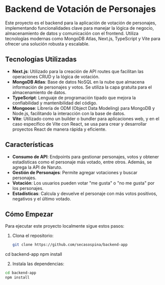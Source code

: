 # Backend de Votación de Personajes

Este proyecto es el backend para la aplicación de votación de personajes, implementando funcionalidades clave para manejar la lógica de negocio, almacenamiento de datos y comunicación con el frontend. Utiliza tecnologías modernas como MongoDB Atlas, Next.js, TypeScript y Vite para ofrecer una solución robusta y escalable.

## Tecnologías Utilizadas

- **Next.js**: Utilizado para la creación de API routes que facilitan las operaciones CRUD y la lógica de votación.
- **MongoDB Atlas**: Base de datos NoSQL en la nube que almacena información de personajes y votos. Se utiliza la capa gratuita para el almacenamiento de datos.
- **TypeScript**: Lenguaje de programación tipado que mejora la confiabilidad y mantenibilidad del código.
- **Mongoose**: Librería de ODM (Object Data Modeling) para MongoDB y Node.js, facilitando la interacción con la base de datos.
- **Vite**: Utilizado como un builder o bundler para aplicaciones web, y en el caso específico de Vite con React, se usa para crear y desarrollar proyectos React de manera rápida y eficiente.

## Características

- **Consumo de API**: Endpoints para gestionar personajes, votos y obtener estadísticas como el personaje más votado, entre otros. Además, se agrega la API de Naruto.
- **Gestión de Personajes**: Permite agregar votaciones y buscar personajes.
- **Votación**: Los usuarios pueden votar "me gusta" o "no me gusta" por los personajes.
- **Estadísticas**: Calcula y devuelve el personaje con más votos positivos, negativos y el último votado.

## Cómo Empezar

Para ejecutar este proyecto localmente sigue estos pasos:

1. Clona el repositorio:
   ```bash
   git clone https://github.com/secasospina/backend-app

cd backend-app
npm install

2. Instala las dependencias:

  ```bash
cd backend-app
npm install





   

